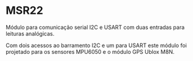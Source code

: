 # MSR22
Módulo para comunicação serial I2C e USART com duas entradas para leituras analógicas.

Com dois acessos ao barramento I2C e um para USART este módulo foi projetado para os sensores MPU6050 e o módulo GPS Ublox M8N. 

